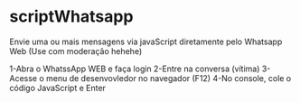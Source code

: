 # scriptWhatsapp
Envie uma ou mais mensagens via javaScript diretamente pelo Whatsapp Web (Use com moderação hehehe)

1-Abra o WhatssApp WEB e faça login
2-Entre na conversa (vítima)
3-Acesse o menu de desenvovledor no navegador (F12)
4-No console, cole o código JavaScript e Enter
